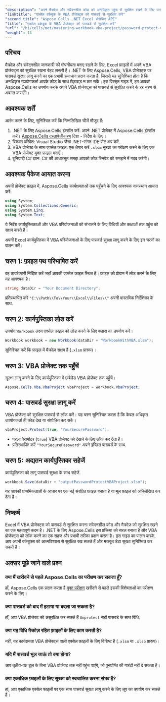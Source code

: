 ```yaml
---
"description": "अपने मैक्रोज़ और संवेदनशील कोड को अनधिकृत पहुंच से सुरक्षित रखने के लिए पासवर्ड सुरक्षा लागू करने का चरण-दर-चरण तरीका जानें।"
"linktitle": "एक्सेल वर्कबुक के VBA प्रोजेक्ट्स को पासवर्ड से सुरक्षित करें"
"second_title": "Aspose.Cells .NET Excel प्रोसेसिंग API"
"title": "एक्सेल वर्कबुक के VBA प्रोजेक्ट्स को पासवर्ड से सुरक्षित करें"
"url": "/hi/cells/net/mastering-workbook-vba-project/password-protect-vba-projects/"
"weight": 13
---
```


## परिचय

मैक्रोज़ और संवेदनशील जानकारी की गोपनीयता बनाए रखने के लिए, Excel फ़ाइलों में अपने VBA प्रोजेक्ट्स को सुरक्षित रखना बेहद ज़रूरी है। .NET के लिए Aspose.Cells, VBA प्रोजेक्ट्स पर पासवर्ड सुरक्षा लागू करने का एक प्रभावी समाधान प्रदान करता है, जिससे यह सुनिश्चित होता है कि अनधिकृत उपयोगकर्ता आपके कोड के साथ छेड़छाड़ न कर सकें। इस विस्तृत गाइड में, हम आपको Aspose.Cells का उपयोग करके अपने VBA प्रोजेक्ट्स को पासवर्ड से सुरक्षित करने के हर चरण से अवगत कराएँगे।

## आवश्यक शर्तें

आरंभ करने के लिए, सुनिश्चित करें कि निम्नलिखित चीजें मौजूद हैं:

1. .NET के लिए Aspose.Cells इंस्टॉल करें: अपने .NET प्रोजेक्ट में Aspose.Cells इंस्टॉल करें। [Aspose.Cells दस्तावेज़ीकरण](https://reference.aspose.com/cells/net/) दिशा - निर्देश के लिए।
2. विकास परिवेश: Visual Studio जैसा .NET-संगत IDE सेट अप करें.
3. VBA प्रोजेक्ट के साथ एक्सेल फ़ाइल: एक तैयार करें `.xlsm` सुरक्षा का परीक्षण करने के लिए एक VBA प्रोजेक्ट युक्त फ़ाइल बनाएँ।
4. बुनियादी C# ज्ञान: C# की आधारभूत समझ आपको कोड स्निपेट को समझने में मदद करेगी।

## आवश्यक पैकेज आयात करना

अपनी प्रोजेक्ट फ़ाइल में, Aspose.Cells कार्यक्षमताओं तक पहुँचने के लिए आवश्यक नामस्थान आयात करें:

```csharp
using System;
using System.Collections.Generic;
using System.Linq;
using System.Text;
```

ये निर्देश कार्यपुस्तिकाओं और VBA परियोजनाओं को संभालने के लिए विधियों और कक्षाओं तक पहुंच को सक्षम करते हैं।

अपनी Excel कार्यपुस्तिका में VBA परियोजनाओं के लिए पासवर्ड सुरक्षा लागू करने के लिए इन चरणों का पालन करें।

## चरण 1: फ़ाइल पथ परिभाषित करें

वह डायरेक्टरी निर्दिष्ट करें जहाँ आपकी एक्सेल फ़ाइल स्थित है। फ़ाइल को प्रोग्राम में लोड करने के लिए यह आवश्यक है।

```csharp
string dataDir = "Your Document Directory";
```

प्रतिस्थापित करें `"C:\\Path\\To\\Your\\Excel\\Files\\"` अपनी वास्तविक निर्देशिका के साथ.

## चरण 2: कार्यपुस्तिका लोड करें

उपयोग `Workbook` लक्ष्य एक्सेल फ़ाइल को लोड करने के लिए क्लास का उपयोग करें।

```csharp
Workbook workbook = new Workbook(dataDir + "WorkbookWithVBA.xlsm");
```

सुनिश्चित करें कि फ़ाइल में मैक्रोज़ सक्षम हैं (`.xlsm` प्रारूप)।

## चरण 3: VBA प्रोजेक्ट तक पहुँचें

सुरक्षा लागू करने के लिए कार्यपुस्तिका में एम्बेडेड VBA प्रोजेक्ट तक पहुँचें।

```csharp
Aspose.Cells.Vba.VbaProject vbaProject = workbook.VbaProject;
```

## चरण 4: पासवर्ड सुरक्षा लागू करें

VBA प्रोजेक्ट को सुरक्षित पासवर्ड से लॉक करें। यह चरण सुनिश्चित करता है कि केवल अधिकृत उपयोगकर्ता ही कोड देख या संशोधित कर सकें।

```csharp
vbaProject.Protect(true, "YourSecurePassword");
```

- पहला पैरामीटर (`true`) VBA प्रोजेक्ट को देखने के लिए लॉक कर देता है।
- प्रतिस्थापित करें `"YourSecurePassword"` अपने इच्छित पासवर्ड के साथ.

## चरण 5: अद्यतन कार्यपुस्तिका सहेजें

कार्यपुस्तिका को लागू पासवर्ड सुरक्षा के साथ सहेजें.

```csharp
workbook.Save(dataDir + "outputPasswordProtectVBAProject.xlsm");
```

यह आपकी प्राथमिकताओं के आधार पर एक नई संरक्षित फ़ाइल बनाता है या मूल फ़ाइल को अधिलेखित कर देता है।

## निष्कर्ष

Excel में VBA प्रोजेक्ट्स को पासवर्ड से सुरक्षित करना संवेदनशील कोड और मैक्रोज़ को सुरक्षित रखने का एक महत्वपूर्ण कदम है। .NET के लिए Aspose.Cells इस प्रक्रिया को सरल बनाता है और VBA प्रोजेक्ट्स को लॉक करने का एक सहज और प्रभावी तरीका प्रदान करता है। इस गाइड का पालन करके, आप अपनी वर्कबुक्स को आत्मविश्वास से सुरक्षित रख सकते हैं और मज़बूत डेटा सुरक्षा सुनिश्चित कर सकते हैं।

## अक्सर पूछे जाने वाले प्रश्न

### क्या मैं खरीदने से पहले Aspose.Cells का परीक्षण कर सकता हूँ?
हाँ, Aspose.Cells एक प्रदान करता है [मुफ्त परीक्षण](https://releases.aspose.com/) खरीदने से पहले इसकी विशेषताओं का परीक्षण करने के लिए।

### क्या पासवर्ड को बाद में हटाया या बदला जा सकता है?
हाँ, आप VBA प्रोजेक्ट को असुरक्षित कर सकते हैं `Unprotect` सही पासवर्ड के साथ विधि.

### क्या यह विधि मैक्रोज़ रहित फ़ाइलों के लिए काम करती है?
नहीं, यह कार्यक्षमता VBA प्रोजेक्ट्स वाली एक्सेल फ़ाइलों के लिए विशिष्ट है (`.xlsm` या `.xlsb` प्रारूप)।

### यदि मैं पासवर्ड भूल जाऊं तो क्या होगा?
आप तृतीय-पक्ष टूल के बिना VBA प्रोजेक्ट तक नहीं पहुंच पाएंगे, जो पुनर्प्राप्ति की गारंटी नहीं दे सकता है।

### क्या एकाधिक फ़ाइलों के लिए सुरक्षा को स्वचालित करना संभव है?
हां, आप एकाधिक एक्सेल फाइलों पर एक साथ पासवर्ड सुरक्षा लागू करने के लिए लूप का उपयोग कर सकते हैं।